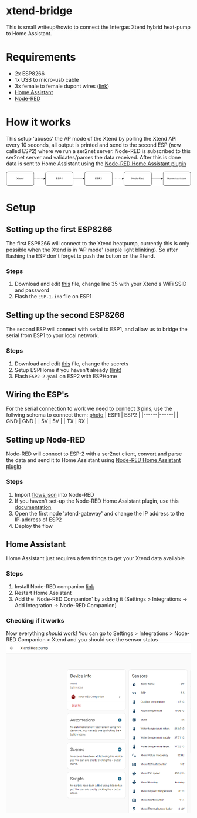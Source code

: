 # xtend-bridge
This is small writeup/howto to connect the Intergas Xtend hybrid heat-pump to Home Assistant.

# Requirements
* 2x ESP8266
* 1x USB to micro-usb cable
* 3x female to female dupont wires ([link](https://www.tinytronics.nl/shop/en/cables-and-connectors/cables-and-adapters/prototyping-wires/dupont-compatible-and-jumper/dupont-jumper-wire-female-female-10cm-10-wires))
* [Home Assistant](https://www.home-assistant.io/)
* [Node-RED](https://nodered.org/)

# How it works
This setup 'abuses' the AP mode of the Xtend by polling the Xtend API every 10 seconds, all output is printed and send to the second ESP (now called ESP2) where we run a ser2net server. Node-RED is subscribed to this ser2net server and validates/parses the data received. After this is done data is sent to Home Assistant using the [Node-RED Home Assistant plugin](node-red-contrib-home-assistant-websocket)

![Xtend Data Flow](https://raw.githubusercontent.com/thomasvt1/xtend-bridge/main/images/xtend-esp-bridge.drawio.png "Xtend Data Flow")


# Setup

## Setting up the first ESP8266
The first ESP8266 will connect to the Xtend heatpump, currently this is only possible when the Xtend is in 'AP mode' (purple light blinking). So after flashing the ESP don't forget to push the button on the Xtend.
### Steps
1. Download and edit [this](ESP-1.ino) file, change line 35 with your Xtend's WiFi SSID and password
2. Flash the `ESP-1.ino` file on ESP1

## Setting up the second ESP8266
The second ESP will connect with serial to ESP1, and allow us to bridge the serial from ESP1 to your local network.
### Steps
1. Download and edit [this](ESP-2.yaml) file, change the secrets
2. Setup ESPHome if you haven't already ([link](https://esphome.io/guides/getting_started_command_line))
3. Flash `ESP2-2.yaml` on ESP2 with ESPHome

## Wiring the ESP's
For the serial connection to work we need to connect 3 pins, use the follwing schema to connect them: [photo](https://raw.githubusercontent.com/thomasvt1/xtend-bridge/main/images/esp-connected.jpg)
| ESP1 | ESP2 |
|------|------|
| GND  | GND  |
| 5V   | 5V   |
| TX   | RX   |

## Setting up Node-RED
Node-RED will connect to ESP-2 with a ser2net client, convert and parse the data and send it to Home Assistant using [Node-RED Home Assistant plugin](node-red-contrib-home-assistant-websocket).
### Steps
1. Import [flows.json](flows.json) into Node-RED
2. If you haven't set-up the Node-RED Home Assistant plugin, use this [documentation](https://zachowj.github.io/node-red-contrib-home-assistant-websocket/guide/#using-the-palette-manager)
3. Open the first node 'xtend-gateway' and change the IP address to the IP-address of ESP2
4. Deploy the flow

## Home Assistant
Home Assistant just requires a few things to get your Xtend data available
### Steps
1. Install Node-RED companion [link](https://github.com/zachowj/hass-node-red)
2. Restart Home Assistant
3. Add the 'Node-RED Companion' by adding it (Settings > Integrations -> Add Integration -> Node-RED Companion)

### Checking if it works
Now everything _should_ work!
You can go to Settings > Integrations > Node-RED Companion > Xtend and you should see the sensor status
![Home Assistant Sensor Readings](https://raw.githubusercontent.com/thomasvt1/xtend-bridge/main/images/home-assistant-node-red.png "Home Assistant Sensor Readings")
